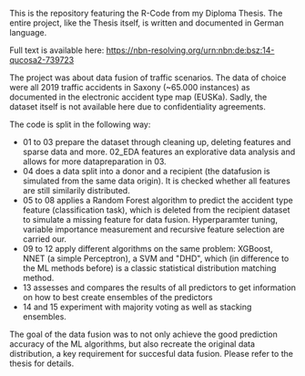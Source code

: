 This is the repository featuring the R-Code from my Diploma Thesis. The entire project, like the Thesis itself, is written and documented in German language.

Full text is available here: https://nbn-resolving.org/urn:nbn:de:bsz:14-qucosa2-739723

The project was about data fusion of traffic scenarios. The data of choice were all 2019 traffic accidents in Saxony (~65.000 instances) as documented in the electronic accident type map (EUSKa). Sadly, the dataset itself is not available here due to confidentiality agreements.

The code is split in the following way:
- 01 to 03 prepare the dataset through cleaning up, deleting features and sparse data and more. 02_EDA features an explorative data analysis and allows for more datapreparation in 03.
- 04 does a data split into a donor and a recipient (the datafusion is simulated from the same data origin). It is checked whether all features are still similarily distributed.
- 05 to 08 applies a Random Forest algorithm to predict the accident type feature (classification task), which is deleted from the recipient dataset to simulate a missing feature for data fusion. Hyperparamter tuning, variable importance measurement and recursive feature selection are carried our.
- 09 to 12 apply different algorithms on the same problem: XGBoost, NNET (a simple Perceptron), a SVM and "DHD", which (in difference to the ML methods before) is a classic statistical distribution matching method.
- 13 assesses and compares the results of all predictors to get information on how to best create ensembles of the predictors
- 14 and 15 experiment with majority voting as well as stacking ensembles.

The goal of the data fusion was to not only achieve the good prediction accuracy of the ML algorithms, but also recreate the original data distribution, a key requirement for succesful data fusion.
Please refer to the thesis for details.
